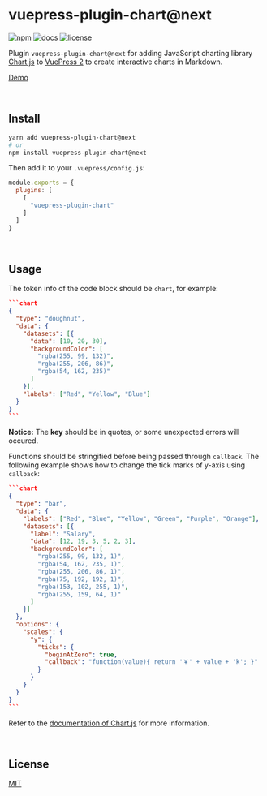 # vuepress-plugin-chart@next

[![npm](https://img.shields.io/npm/v/vuepress-plugin-chart/next.svg?style=flat-square&logo=npm)](https://www.npmjs.com/package/vuepress-plugin-chart/v/next) [![docs](https://img.shields.io/badge/Docs-vuepress--plugin--chart-26A2FF?style=flat-square)](https://v2-vuepress-theme-gungnir.vercel.app/docs/plugins/chart.html) [![license](https://img.shields.io/badge/License-Apache--2.0-green?style=flat-square)](LICENSE)

Plugin `vuepress-plugin-chart@next` for adding JavaScript charting library [Chart.js](https://www.chartjs.org) to [VuePress 2](https://v2.vuepress.vuejs.org/) to create interactive charts in Markdown.

[Demo](https://v2-vuepress-theme-gungnir.vercel.app/docs/plugins/chart.html)


&nbsp;

## Install

```bash
yarn add vuepress-plugin-chart@next
# or
npm install vuepress-plugin-chart@next
```

Then add it to your `.vuepress/config.js`:

```js
module.exports = {
  plugins: [
    [
      "vuepress-plugin-chart"
    ]
  ]
}
```


&nbsp;

## Usage

The token info of the code block should be `chart`, for example:

~~~json
```chart
{
  "type": "doughnut",
  "data": {
    "datasets": [{
      "data": [10, 20, 30],
      "backgroundColor": [
        "rgba(255, 99, 132)",
        "rgba(255, 206, 86)",
        "rgba(54, 162, 235)"
      ]
    }],
    "labels": ["Red", "Yellow", "Blue"]
  }
}
```
~~~

**Notice:** The **key** should be in quotes, or some unexpected errors will occured.

Functions should be stringified before being passed through `callback`. The following example shows how to change the tick marks of y-axis using `callback`:

~~~json
```chart
{
  "type": "bar",
  "data": {
    "labels": ["Red", "Blue", "Yellow", "Green", "Purple", "Orange"],
    "datasets": [{
      "label": "Salary",
      "data": [12, 19, 3, 5, 2, 3],
      "backgroundColor": [
        "rgba(255, 99, 132, 1)",
        "rgba(54, 162, 235, 1)",
        "rgba(255, 206, 86, 1)",
        "rgba(75, 192, 192, 1)",
        "rgba(153, 102, 255, 1)",
        "rgba(255, 159, 64, 1)"
      ]
    }]
  },
  "options": {
    "scales": {
      "y": {
        "ticks": {
          "beginAtZero": true,
          "callback": "function(value){ return '￥' + value + 'k'; }"
        }
      }
    }
  }
}
```
~~~

Refer to the [documentation of Chart.js](https://www.chartjs.org/docs/latest/) for more information.


&nbsp;

## License

[MIT](https://github.com/Renovamen/vuepress-theme-gungnir/blob/main/packages/plugins/chart/LICENSE)
